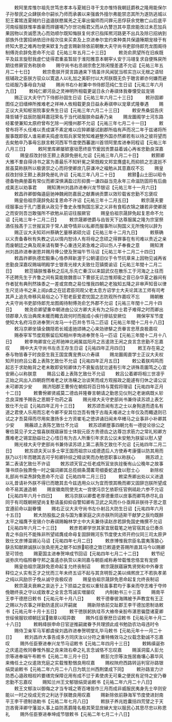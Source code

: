 <!-- { "loadSidebar": true } -->
　　敕阿里库惟尔祖先世笃忠孝本与夏贼日寻干戈亦惟恃我朝廷爵秩之隆用能保尔子孙黎民之众肆朕命尔嗣长乃师而承袭以来强酋外擅尔弗能禁恣其所为遂防逃城以犯王畧隂连夏贼约日盗邉朕愍属羌之无辜出偏师而问罪元恶俘获余党散亡山后底平河南绥服朕惟率酋豪而捍疆埸乃尔世功叛君父而从仇讐岂其夲意庻能改过未忍加兵果因物以贡诚愿洗心而効顺尔既知悔朕复何求已指挥熈河路更不出兵及除已招纳到部族外住罢招纳依旧许般次往来买卖及上京进奉尔宜约束种类共保邉陲期宠禄于有终知大恩之难再勿使来欵复为虚言赐新除依前朝散大夫守尚书吏部侍郎充龙图阁待制傅尧俞辞免恩命不允诏【元祐三年五月二十三日】
　　敕尧俞夙望所在旧疾既平及兹言旋慰我虗伫徒得君重虽暂屈于淮阳雅意本朝寜乆安于冯翊复求自便殊戻所期往修厥官务称朕命
　　赐守尚书右丞胡宗愈乞除闲慢差遣不允诏【元祐三年五月二十七日】
　　敕宗愈朕开奨言路通来下情虽许风闻犹当核实岂以无根之语轻揺辅政之臣朕方驭众以寛退人以礼加之美职付以大邦朕既无负于聴言卿亦何嫌而避位祗服乃事毋自为疑
　　赐尚书右仆射兼中书侍郎范纯仁生日诏【元祐三年六月九日】
　　敕纯仁卿河岳之灵神明所相载更诞日永介寿祺体我眷懐受兹宠锡
　　赐正议大夫守门下侍郎孙固生日诏【元祐三年六月二十三日】
　　敕孙固卿图任之旧缙绅所推难老之祥神人攸相载更良日益永寿祺申以宠章式隆眷遇
　　赐正议大夫知枢宻院事安焘生日诏【元祐三年六月二十三日】
　　敕安焘桑弧告庆降哲辅于兹辰防服拜嘉冠荣名于当代祗服朕命益寿乃亲
　　赐龙圗阁学士河东路经畧使兼知太原府曾布乞除一闲慢州郡不允诏【元祐三年七月二十一日】
　　敕曾布将不乆任难以责成谋不素定难以应猝卿屡试剧郡所临有声而况二年于兹诸将所服事既即叙人谁易卿夫捣虗攻瑕兵家常势知难避整外国亦然卿若有以待之彼将望而去矣勉卒乃事毋忘朕言敕河西军节度使西蕃邈川首领阿里库进奉囘程诏【元祐三年八月三日】
　　敕阿里库卿屡欵塞垣愿终臣节爰因贡篚益着诚心再省忠勤良深嘉叹
　　赐皇叔改封徐王颢上表辞免册礼允诏【元祐三年八月二十日】
　　敕颢卿大雅不羣自得诗书之富为善最乐不知轩冕之荣既殿文邦宜膺盛礼而抑损之志逡廵不居虽莫称朕所以极褒崇之心而将使卿庻几获谦冲之福勉从其意嘉叹不忘
　　赐皇叔改封徐王颢上表辞免册礼许诏【元祐三年八月二十日】
　　敕颢山土田以昭令德备物典册葢有常仪而卿深惧满盈过形抑畏一谦四益当克永年三命滋防固将有后曲成美志以劝事君
　　赐知渭州刘昌祚进奉兴龙节银诏【元祐三年十一月六日】
　　敕昌祚卿御侮邉庭驰神魏阙防嘉辰之献夀纳贡篚以效珍载省忠勤不忘褒叹
　　赐皇伯祖宗晟辞免起复恩命不许诏【元祐三年十二月五日】
　　敕宗晟夫要绖服事出于孔门墨衰从政见于鲁史永惟狥国忘家之义非有食稻衣锦之嫌若非使卿居之而安则吾岂敢强所不欲勉从前诏往服厥官
　　赐皇伯祖宗晟辞免起复恩命不允诏【元祐三年十二月二日】
　　敕宗晟卿徳爵与齿皆天下达尊服属之隆为宗室祭酒任独髙于三世报冝异于常人故夺情非以私卿而服事所以狥国义无所愧何以辞为
　　赐正议大夫知邓州蔡确乞量移弟硕允诏【元祐三年十二月九日】
　　敕蔡确以义责备春秋有失教之讥以情内恕诗人有将母之念硕之得罪事在有司难以贵近之亲而废朝廷之典及观来请有槩予心重违兄弟急难之词以伤人子奉飬之意
　　赐知渭州刘昌祚进奉谢恩并赐月俸公使及贺端午节马诏【元祐三年十二月二十四日】
　　敕昌祚卿执德宏毅秉心恪恭拜新渥于公朝谨旧仪于令节抗章来上因物见诚再省忠勤良深嘉叹赐端明殿学士银青光禄大夫致仕范镇奬谕诏【元祐三年閠十二月二日】
　　敕范镇朕惟春秋之后礼乐先亡秦汉以来韶武仅在散乐工于河海之上往而不还聘先生于齐鲁之间有莫能致魏晋以下曹郐无讥岂惟郑衞之音已杂华夏之器间有作者犹有典刑然铢黍之一差或宫商之易位惟我四朝之老独知五降之非审声知音以律生尺览诗书之来上阅虡之在廷君臣同观父老太息方诏学士大夫论其法工师有司考其声上追先帝移风易俗之心下慰老臣爱君忧国之志防观所作嘉叹不忘
　　赐朝散大夫守尚书吏部侍郎充龙图阁待制傅尧俞乞外郡不允诏【元祐三年閠十二月十四日】
　　敇尧俞卿望重夲朝进由公议方卿大夫有为之际亦士君子难得之时而卿出领郡章入佐治典席未暖而輙去政何时而报成小疾行瘳姑安厥位
　　赐保寜军节度使知大名府冯京进奉贺兴龙马一十匹并冬节马二匹诏【元祐三年閠十二月十八日】
　　敕冯京卿坐镇全魏隠若长城逺驰颂祷之心来効骖騑之贡眷言忠荩良极嘉叹
　　赐泰寜军节度观察留后知相州李珣进奉贺冬马一匹诏【元祐三年閠十二月十八日】
　　敕李珣卿宣化近邦驰神北阙属兹阳月之吉逺效王闲之良言念忠勤不忘嘉叹
　　赐中大夫守尚书左丞王存生日诏【元祐四年正月四日】
　　敕王存在易之泰与物皆春于时良臣生我王国宜膺宠赉以介寿祺
　　赐龙圗阁直学士正议大夫权知开封府吕公着上表陈乞致仕不允诏【元祐四年正月五日】
　　敕公着朕鸡鸣而起志于求助鲐背之老未敢即安矧卿体力不衰髪齿犹壮遽有引年之讲殊乖圗笃之心宜安厥心以称朕意
　　赐吕公着上表陈乞致仕不允诏
　　敕吕公着卿将相三世凛乎正始之风出入四朝嶎然难老之状浩穣之治谈笑而成方观报政之能遽有归休之请公议未可卿其少安
　　赐济阳郡王曹佾在朝假将百日特与寛假将理诏【元祐四年正月十二日】
　　敕曹佾卿贤戚莫二德齿并隆眷言朝请之勤思见仪刑之老谢病既乆轸念良深推予赐告之恩期于勿药之喜
　　赐光禄大夫守吏部尚书兼侍读苏颂上表乞致仕不允诏【元祐四年正月十三日】
　　敕苏颂吾闻有志之士以身狥道而遗名有道之君使人乐用而忘老今卿不安其位岂吾有愧于古哉夫难进之士年仅及而輙退则已试之才吾莫得而尽用矣激扬多士方资崔毛之徳讲诵旧闻未卒楮马之业事非小补卿其少安
　　赐蘓颂上表陈乞致仕不允诏
　　敕苏颂卿歴事四朝允有一德徒论徐公之奢俭莫见子文之愠喜朕既寤寐哲士体貎元臣方贵德齿之达尊岂求筋力之常礼矧卿方膺难老之锡宜励益壮之心惜日有为古人所重引年求去公议未安勉为朕留以慰人望
　　赐光禄大夫守吏部尚书兼侍读苏颂上第二表陈乞致仕不允诏【元祐四年二月二日】
　　敕苏颂夫天以多士寜王国而祖宗以成德遗后人方使寿考康彊以防其用而朕乃以引年而聴其去可乎矧卿钤综之精谈笑而办勉思职事以称朕心
　　赐苏颂上第二表请乞致仕不许诏
　　敇苏颂天官之任老成所冝坐执铨衡有山公晚年之故事簿书烦杂独萧俛一时之偏词卿其总揽纲条濶畧苛细委蛇退食以慰士心
　　新除权礼部尚书梁焘辞免恩命不允诏【元祐四年二月三日】
　　敕梁焘卿出处以义进退以礼昔请补外朕不得已而聴其去今兹选用众以为宜而恨其晩而卿又固辞岂朕所望成命不易其速造朝
　　赐宣徽南院使充太一宫使冯京乞依职任官例祗赴六参不允诏【元祐四年六月十四日】
　　敕冯京朕以卿耆老厚德重烦以庻事而卿笃恭尽礼自同于有司既朝朔望尚复懃请虽抑抑自警知卿有卫武之风而仆仆亟拜非朕待子思之意宜遵前命以副眷懐
　　赐右正议大夫守尚书左仆射吕大防生日诏【元祐四年六月十五日】
　　敕大防股肱之良与国为重家庭之庆亦朕所同适斯干献梦之辰均既醉太平之福膺予宠锡介尔寿祺赐翰林学士中大夫兼侍读赵彦若辞免国史脩撰不允诏【元祐四年六月二十三日】
　　敕彦若卿学世其家宜居载笔之地官宿其业巳奏杀青之书自托不能殊非所望祗膺成命毋复固辞赐河东节度使太师开府仪同三司太原尹致仕文彦博温锡沁马诏【元祐四年七月二日】
　　敕彦博惟我宗臣名震夷落狼心鴃舌知献厥诚朕以张奂拒羌之献不如旅昭德之致已敕邉吏荅赐所直其马今以赐卿至可领也
　　赐夏国主进奉贺坤成节回诏【元祐四年七月二十二日】
　　敕节纪诞弥庆均临照眷守邦之虽逺亦执贽以来同嘉与朝臣咸称寿斚载惟忠恪宜有宠颁
　　赐皇伯祖宗晟辞免恩命起复允终丧制诏
　　敕宗晟朕寤寐隽贤爕和中外眷言释位之乆实有乏才之忧而三年未终五诏不起与其贪明哲之美以缉熈庻工不若执孝弟之纯以风励宗子俛从诚守良极叹咨
　　赐皇伯祖宗晟辞免恩命起复允终丧制诏
　　敕宗晟夫衰麻之哀达于上下损益之变权以重轻虽事君均于事亲而夺志难于夺帅俛聴终丧之守以成致孝之全言念笃诚实増屡叹
　　内制勅书三十三首
　　赐南平王李干德厯日敕书【元祐元年十月八日】
　　敕干德眷彼海隅被予声教宜有王正之赐以为农事之祥勤防逺民以开嗣嵗
　　赐新除依前交趾郡王李干德加恩制诰敕书【元祐元年十月十五日】
　　敕干徳朕躬执珪币大飨帝亲朌布湛恩徧暨诸夏卿世绥侯服钦顺朝廷冝徽章以昭异数
　　赐外任臣寮厯日诏敕书【元祐元年十月二十八日】
　　敕韩绛朕申命日官逆推嗣嵗眷予共理颁此成书勉劭农功毋违时令
　　赐侍卫亲军马军都虞侯刘昌祚进奉贺明堂礼毕马敕书【元祐元年十一月二十日】
　　敕刘昌祚大事告成多方同庆汝以分符之重特脩效马之仪载念勤诚不忘嘉叹
　　赐外任臣寮进奉兴龙节马诏敕书【元祐二年四月十三日】
　　敕韩缜诞弥之庆逺迩攸同眷惟外服之良来效右牵之礼言念诚恪不忘叹嘉
　　赐溪洞蛮人彭允宗等进奉端午布敕书【元祐二年三月十日】
　　敕彭允宗等汝旌居裔壤心慕华风来脩任土之仪逺效充庭之实载惟懃悃良用叹嘉
　　赐权陜府西路转运判官孙路银绢奨谕敕书【元祐二年六月二十八日为筑兰州西荆堡成下同】
　　敕孙路宣力计防悉心邉政相视衿要缮完保障讫用有成不愆于素使虏无可乗之便民有足恃之安乃眷忠勤不忘嘉叹
　　赐知兰州王文郁银绢奨谕敕书【元祐二年六月二十八日】
　　敕王文郁汝以御侮之才当专城之寄百堵皆作三月而成非威服民夷身先士卒则安能以一时之役成无穷之利达于朕聴良用叹嘉
　　赐新除依前静海军节度使进封南平王李干德制诰勅书【元祐二年七月八日】
　　敕朕子养兆姓囊括四荒譬之于天岂吝膏泽卿守藩滋乆事上益防髙爵隆名极其荣显庻縁大宠以服民心其思尽忠以称恩礼
　　赐外任臣寮进奉坤成节银敕书【元祐二年七月二十八日】
